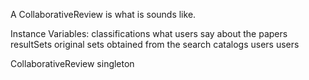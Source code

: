 A CollaborativeReview is what is sounds like.

Instance Variables:
	classifications	<Set>	what users say about the papers
	resultSets	<Set>	original sets obtained from the search catalogs
	users	<Set>	users




CollaborativeReview  singleton